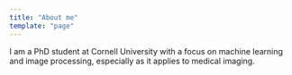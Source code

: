 ```yaml
---
title: "About me"
template: "page"
---
```


I am a PhD student at Cornell University with a focus on machine learning and image processing, especially as it applies to medical imaging.
